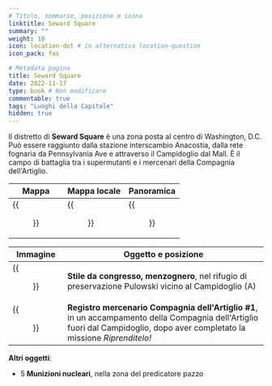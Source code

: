 ```yaml
---
# Titolo, sommario, posizione e icona
linktitle: Seward Square
summary: ""
weight: 10
icon: location-dot # in alternativa location-question
icon_pack: fas

# Metadata pagina
title: Seward Square
date: 2022-11-17
type: book # Non modificare
commentable: true
tags: "Luoghi della Capitale"
hidden: true
---
```


<div class="fo3">

Il distretto di **Seward Square** è una zona posta al centro di Washington, D.C. Può essere raggiunto dalla stazione interscambio Anacostia, dalla rete fognaria da Pennsylvania Ave e attraverso il Campidoglio dal Mall. È il campo di battaglia tra i supermutanti e i mercenari della Compagnia dell'Artiglio.

| Mappa | Mappa locale | Panoramica |
| ----- | ------------ | ---------- |
| {{<figure src="fo3/Seward_Square_loc.webp">}}  | {{<figure src="fo3/Seward_Square_map.webp">}}  | {{<figure src="fo3/Seward_Square.webp">}}  |

| Immagine                                    | Oggetto e posizione                                                                                                                                                          |
| ------------------------------------------- | ---------------------------------------------------------------------------------------------------------------------------------------------------------------------------- |
| {{<figure src="fo3/FO3_LCS_Capitol_Building_Pulowski.webp">}} | **Stile da congresso, menzognero**, nel rifugio di preservazione Pulowski vicino al Campidoglio (A)                                                                          |
| {{<figure src="fo3/Talon_company_merc_log.webp">}}            | **Registro mercenario Compagnia dell'Artiglio #1**, in un accampamento della Compagnia dell'Artiglio fuori dal Campidoglio, dopo aver completato la missione *Riprenditelo!* |


**Altri oggetti**:
-  5 **Munizioni nucleari**, nella zona del predicatore pazzo

</div>

